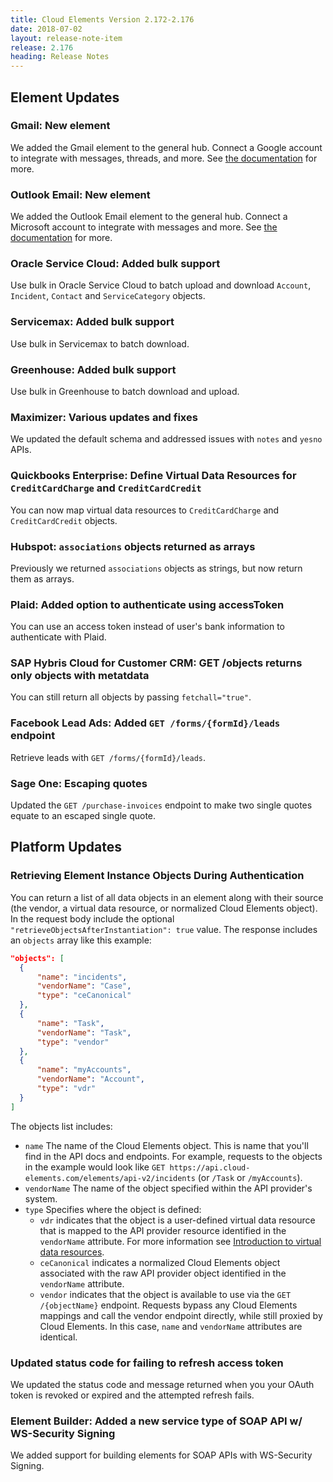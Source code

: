 ```yaml
---
title: Cloud Elements Version 2.172-2.176
date: 2018-07-02
layout: release-note-item
release: 2.176
heading: Release Notes
---
```

## Element Updates

### Gmail: New element

We added the Gmail element to the general hub. Connect a Google account to integrate with messages, threads, and more. See [the documentation](https://docs.cloud-elements.com/home/gmail) for more.

### Outlook Email: New element

We added the Outlook Email element to the general hub. Connect a Microsoft account to integrate with messages and more. See [the documentation](https://docs.cloud-elements.com/home/outlook-email) for more.

### Oracle Service Cloud: Added bulk support

Use bulk in Oracle Service Cloud to batch upload and download `Account`, `Incident`, `Contact` and `ServiceCategory` objects.

### Servicemax: Added bulk support

Use bulk in Servicemax to batch download.

### Greenhouse: Added bulk support

Use bulk in Greenhouse to batch download and upload.

### Maximizer: Various updates and fixes

We updated the default schema and addressed issues with `notes` and `yesno` APIs.

### Quickbooks Enterprise: Define Virtual Data Resources for `CreditCardCharge` and `CreditCardCredit`

You can now map virtual data resources to `CreditCardCharge` and `CreditCardCredit` objects.

### Hubspot: `associations` objects returned as arrays

Previously we returned `associations` objects as strings, but now return them as arrays.

### Plaid: Added option to authenticate using accessToken

You can use an access token instead of user's bank information to authenticate with Plaid.

### SAP Hybris Cloud for Customer CRM: GET /objects returns only objects with metatdata

You can still return all objects by passing `fetchall="true"`.

### Facebook Lead Ads: Added `GET /forms/{formId}/leads` endpoint

Retrieve leads with `GET /forms/{formId}/leads`.

### Sage One: Escaping quotes

Updated the `GET /purchase-invoices` endpoint to make two single quotes equate to an escaped single quote.

## Platform Updates

### Retrieving Element Instance Objects During Authentication

You can return a list of all data objects in an element along with their source (the vendor, a virtual data resource, or normalized Cloud Elements object). In the request body include the optional `"retrieveObjectsAfterInstantiation": true` value. The response includes an `objects` array like this example:

```JSON
"objects": [
  {
      "name": "incidents",
      "vendorName": "Case",
      "type": "ceCanonical"
  },
  {
      "name": "Task",
      "vendorName": "Task",
      "type": "vendor"
  },
  {
      "name": "myAccounts",
      "vendorName": "Account",
      "type": "vdr"
  }
]
```

The objects list includes:

* `name` The name of the Cloud Elements object.  This is name that you'll find in the API docs and endpoints. For example, requests to the objects in the example would look like `GET https://api.cloud-elements.com/elements/api-v2/incidents` (or `/Task` or `/myAccounts`).
* `vendorName` The name of the object specified within the API provider's system.
* `type` Specifies where the object is defined:
  - `vdr` indicates that the object is a user-defined virtual data resource that is mapped to the API provider resource identified in the `vendorName` attribute. For more information see [Introduction to virtual data resources](https://docs.cloud-elements.com/home/common-resources-overview).
  - `ceCanonical` indicates a normalized Cloud Elements object associated with the raw API provider object identified in the `vendorName` attribute.
  - `vendor` indicates that the object is available to use via the `GET /{objectName}` endpoint. Requests bypass any Cloud Elements mappings and call the vendor endpoint directly, while still proxied by Cloud Elements. In this case, `name` and `vendorName` attributes are identical.

### Updated status code for failing to refresh access token

We updated the status code and message returned when you your OAuth token is revoked or expired and the attempted refresh fails.

### Element Builder: Added a new service type of SOAP API w/ WS-Security Signing

We added support for building elements for SOAP APIs with WS-Security Signing.




